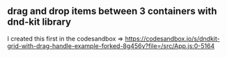 ## drag and drop items between 3 containers with dnd-kit library
I created this first in the codesandbox => https://codesandbox.io/s/dndkit-grid-with-drag-handle-example-forked-8g456y?file=/src/App.js:0-5164 
